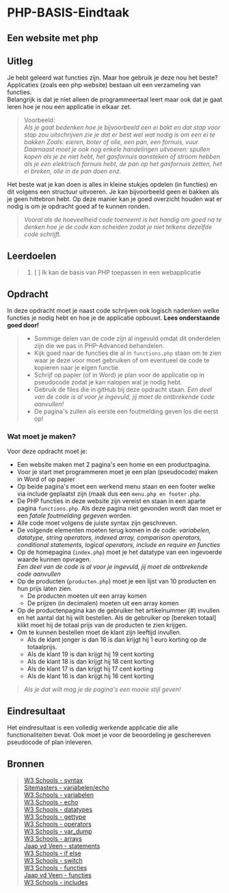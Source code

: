 # PHP-BASIS-Eindtaak

## Een website met php
## Uitleg

Je hebt geleerd wat functies zijn. Maar hoe gebruik je deze nou het beste?  
Applicaties (zoals een php website) bestaan uit een verzameling van functies.  
Belangrijk is dat je niet alleen de programmeertaal leert maar ook dat je gaat leren hoe je nou een applicatie in elkaar zet.
>
>Voorbeeld:  
>_Als je gaat bedenken hoe je bijvoorbeeld een ei bakt en dat stap voor stap zou uitschrijven zie je dat er best wel wat nodig is om een ei te bakken Zoals: eieren, boter of olie, een pan, een fornuis, vuur. Daarnaast moet je ook nog enkele handelingen uitvoeren: spullen kopen als je ze niet hebt, het gasfornuis aansteken of stroom hebben als je een elektrisch fornuis hebt, de pan op het gasfornuis zetten, het ei breken, olie in de pan doen enz._
>
Het beste wat je kan doen is alles in kleine stukjes opdelen (in functies) en dit volgens een structuur uitvoeren. Je kan bijvoorbeeld geen ei bakken als je geen hittebron hebt. Op deze manier kan je goed overzicht houden wat er nodig is om je opdracht goed af te kunnen ronden.
>
>_Vooral als de hoeveelheid code toeneemt is het handig om goed na te denken hoe je de code kan scheiden zodat je niet telkens dezelfde code schrijft._
>  
## Leerdoelen
> 1. [ ] Ik kan de basis van PHP toepassen in een webapplicatie

## Opdracht
In deze opdracht moet je naast code schrijven ook logisch nadenken welke functies je nodig hebt en hoe je de applicatie opbouwt. **Lees onderstaande goed door!**
> 
>* Sommige delen van de code zijn al ingevuld omdat dit onderdelen zijn die we pas in PHP-Advanced behandelen. 
>* Kijk goed naar de functies die al in `functions.php` staan om te zien waar je deze voor moet gebruiken of om eventueel de code te kopieren naar je eigen functie.
>* Schrijf op papier (of in Word) je plan voor de applicatie op in pseudocode zodat je kan nalopen wat je nodig hebt.
>* Gebruik de files die in gitHub bij deze opdracht staan. _Een deel van de code is al voor je ingevuld, jij moet de ontbrekende code aanvullen!_ 
>* De pagina's zullen als eerste een foutmelding geven los die eerst op! 

### Wat moet je maken?
Voor deze opdracht moet je: 
* Een website maken met 2 pagina's een home en een productpagina. 
* Voor je start met programmeren moet je een plan (pseudocode) maken in Word of op papier
* Op beide pagina's moet een werkend menu staan en een footer welke via include geplaatst zijn (maak dus een `menu.php en footer.php`.
* De PHP functies in deze website zijn vereist en staan in een aparte pagina `functions.php`. Als deze pagina niet gevonden wordt dan moet er een _fatale foutmelding gegeven_ worden.
* Alle code moet volgens de juiste syntax zijn geschreven.
* De volgende elementen moeten terug komen in de code: _variabelen, datatype, string operators, indexed array, comparison operators, conditional statements, logical operators, include en require en functies_
* Op de homepagina (`index.php`) moet je het datatype van een ingevoerde waarde kunnen opvragen.  
_Een deel van de code is al voor je ingevuld, jij moet de ontbrekende code aanvullen_ 
* Op de producten (`producten.php`) moet je een lijst van 10 producten en hun prijs laten zien.
  * De producten moeten uit een array komen
  * De prijzen (in decimalen) moeten uit een array komen 
* Op de productenpagina kan de gebruiker het artikelnummer (#) invullen en het aantal dat hij wilt bestellen. Als de gebruiker op [bereken totaal] klikt moet hij de totaal prijs van de producten te zien krijgen.
* Om te kunnen bestellen moet de klant zijn leeftijd invullen.
  * Als de klant jonger is dan 16 is dan krijgt hij 1 euro korting op de totaalprijs.
  * Als de klant 19 is dan krijgt hij 19 cent korting
  * Als de klant 18 is dan krijgt hij 18 cent korting
  * Als de klant 17 is dan krijgt hij 17 cent korting
  * Als de klant 16 is dan krijgt hij 16 cent korting 
>
>_Als je dat wilt mag je de pagina's een mooie stijl geven!_

## Eindresultaat
Het eindresultaat is een volledig werkende applicatie die alle functionaliteiten bevat. Ook moet je voor de beoordeling je geschereven pseudocode of plan inleveren.

## Bronnen
>[W3 Schools - syntax](https://www.w3schools.com/PHP/php_syntax.asp)  
>[Sitemasters - variabelen/echo](http://www.sitemasters.be/tutorials/1/1/3/PHP/Variabelen_in_PHP#wat)  
>[W3 Schools - variabelen](https://www.w3schools.com/php/php_variables.asp)  
>[W3 Schools - echo](https://www.w3schools.com/php/php_echo_print.asp)  
>[W3 Schools - datatypes](https://www.w3schools.com/PHP/php_datatypes.asp)  
>[W3 Schools - gettype](https://www.w3schools.com/php/func_var_gettype.asp)  
>[W3 Schools - operators](https://www.w3schools.com/php/php_operators.asp)  
>[W3 Schools - var_dump](https://www.w3schools.com/php/func_var_var_dump.asp)  
>[W3 Schools - arrays](https://www.w3schools.com/PHP/php_arrays.asp)  
>[Jaap vd Veen - statements](https://phpbasis.jaapvdveen.nl/basiscursus-php/les-2-inleiding-statements/)    
>[W3 Schools - if else](https://www.w3schools.com/php/php_if_else.asp)  
>[W3 Schools - switch](https://www.w3schools.com/php/php_switch.asp)  
> [W3 Schools - functies](https://www.w3schools.com/php/php_functions.asp)  
> [Jaap vd Veen - functies](https://phpbasis.jaapvdveen.nl/basiscursus-php/les-3-inleiding-functies/)  
>[W3 Schools - includes](https://www.w3schools.com/php/php_includes.asp) 
